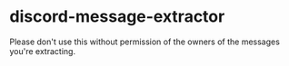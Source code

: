 # discord-message-extractor

Please don't use this without permission of the owners of the messages you're extracting.
